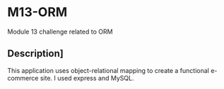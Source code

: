 # M13-ORM
Module 13 challenge related to ORM

## Description]
This application uses object-relational mapping to create a functional e-commerce site. I used express and MySQL.
